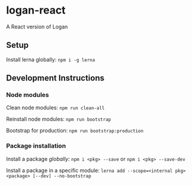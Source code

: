 # logan-react
A React version of Logan

## Setup

Install lerna globally: `npm i -g lerna`

## Development Instructions

### Node modules

Clean node modules: `npm run clean-all`

Reinstall node modules: `npm run bootstrap`

Bootstrap for production: `npm run bootstrap:production`

### Package installation

Install a package _globally:_ `npm i <pkg> --save` or `npm i <pkg> --save-dev`

Install a package in a specific module: `lerna add --scope=<internal pkg> <package> [--dev] --no-bootstrap`

